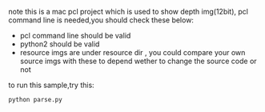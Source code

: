 note this is a mac pcl project which is used to show depth img(12bit), pcl command line is needed,you should check these below:

- pcl command line should be valid
- python2 should be valid
- resource imgs are under resource dir , you could compare your own source imgs with these to depend wether to change the source code or not

to run this sample,try this:
```
python parse.py
```

